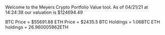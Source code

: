 Welcome to the Meyers Crypto Portfolio Value tool. 
As of 04/21/21 at 14:24:38 our valuation is $124694.49 

BTC Price = $55691.88
 ETH Price = $2435.5
BTC Holdings = 1.06BTC
 ETH holdings = 26.960005962ETH 
